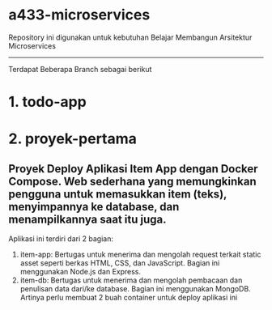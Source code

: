 # a433-microservices
Repository ini digunakan untuk kebutuhan Belajar Membangun Arsitektur Microservices

---

Terdapat Beberapa Branch sebagai berikut

# 1. todo-app

# 2. proyek-pertama
Proyek Deploy Aplikasi Item App dengan Docker Compose.
Web sederhana yang memungkinkan pengguna untuk memasukkan item (teks), menyimpannya ke database, dan menampilkannya saat itu juga.
---
Aplikasi ini terdiri dari 2 bagian:
1. item-app: Bertugas untuk menerima dan mengolah request terkait static asset seperti berkas HTML, CSS, dan JavaScript. Bagian ini menggunakan Node.js dan Express.
2. item-db: Bertugas untuk menerima dan mengolah pembacaan dan penulisan data dari/ke database. Bagian ini menggunakan MongoDB.
Artinya perlu membuat 2 buah container untuk deploy aplikasi ini

